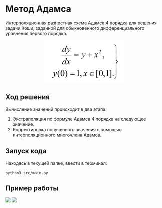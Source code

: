 # Метод Адамса
Интерполяционная разностная схема Адамса 4 порядка для решения задачи Коши, заданной для
обыкновенного дифференциального уравнения первого порядка.

<p align="center">
  <img src="data/images/img.png">
</p>

## Ход решения
Вычисление значений происходит в два этапа:
1. Экстраполяция по формуле Адамса 4 порядка на следующее значение.
2. Корректировка полученного значения с помощью интерполяционного многочлена Адамса.

## Запуск кода
Находясь в текущей папке, ввести в терминал:
```commandline
python3 src/main.py
```

## Пример работы
![](https://github.com/Donskoy-Andrey/Numerical_Methods/blob/master/Adam%20Method/data/images/output-0.0625.png?raw=true)
![](https://github.com/Donskoy-Andrey/Numerical_Methods/blob/master/Adam%20Method/data/images/output-deviation.png?raw=true)
